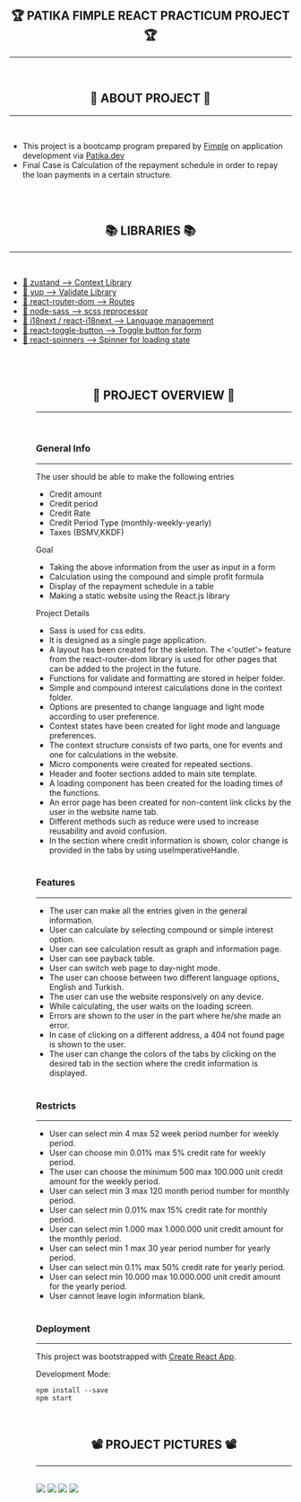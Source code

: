 <h2 align="center">🏆 PATIKA FIMPLE REACT PRACTICUM PROJECT 🏆</h2>
<hr>
<br>

<h2 align="center">🧱 ABOUT PROJECT 🧱</h2>
<hr>
<br>

- This project is a bootcamp program prepared by [Fimple](https://fimple.co.uk/) on application development via [Patika.dev](https://www.patika.dev/)
- Final Case is Calculation of the repayment schedule in order to repay the loan payments in a certain structure.

<br>
<br>
<h2 align="center">📚 LIBRARIES 📚</h2>
<hr>
<br>

<ul>
    <li>
        <a href="https://github.com/pmndrs/zustand" target="blank" title="zustand" >📀 zustand --> Context Library </a>
    </li>
     <li>
        <a href="https://www.npmjs.com/package/yup" target="blank" title="zustand" >📀 yup --> Validate Library</a>
    </li>
     <li>
        <a href="https://reactrouter.com/en/main" target="blank" title="zustand" >📀 react-router-dom --> Routes  </</a>
    </li>
     <li>
        <a href="https://github.com/sass/node-sass" target="blank" title="zustand" >📀 node-sass --> scss reprocessor</a>
    </li>
     <li>
        <a href="https://react.i18next.com/" target="blank" title="zustand" >📀 i18next / react-i18next --> Language management</a>
    </li>
     <li>
        <a href="https://gdowens.github.io/react-toggle-button/" target="blank" title="zustand" >📀 react-toggle-button --> Toggle button for form</a>
    </li>
     <li>
        <a href="https://www.davidhu.io/react-spinners/" target="blank" title="zustand" >📀 react-spinners --> Spinner for loading state</a>
    </li>
<ul/>

<br>
<br>
<h2 align="center">🔎 PROJECT OVERVIEW 🔎</h2>
<hr>
<br>

<h3 align="left">General Info</h3>
<hr>
The user should be able to make the following entries

- Credit amount
- Credit period
- Credit Rate
- Credit Period Type (monthly-weekly-yearly)
- Taxes (BSMV,KKDF)

Goal

- Taking the above information from the user as input in a form
- Calculation using the compound and simple profit formula
- Display of the repayment schedule in a table
- Making a static website using the React.js library

Project Details

- Sass is used for css edits.
- It is designed as a single page application.
- A layout has been created for the skeleton. The <'outlet'> feature from the react-router-dom library is used for other pages that can be added to the project in the future.
- Functions for validate and formatting are stored in helper folder.
- Simple and compound interest calculations done in the context folder.
- Options are presented to change language and light mode according to user preference.
- Context states have been created for light mode and language preferences.
- The context structure consists of two parts, one for events and one for calculations in the website.
- Micro components were created for repeated sections.
- Header and footer sections added to main site template.
- A loading component has been created for the loading times of the functions.
- An error page has been created for non-content link clicks by the user in the website name tab.
- Different methods such as reduce were used to increase reusability and avoid confusion.
- In the section where credit information is shown, color change is provided in the tabs by using useImperativeHandle.

<br>
<h3 align="left">Features</h3>
<hr>

- The user can make all the entries given in the general information.
- User can calculate by selecting compound or simple interest option.
- User can see calculation result as graph and information page.
- User can see payback table.
- User can switch web page to day-night mode.
- The user can choose between two different language options, English and Turkish.
- The user can use the website responsively on any device.
- While calculating, the user waits on the loading screen.
- Errors are shown to the user in the part where he/she made an error.
- In case of clicking on a different address, a 404 not found page is shown to the user.
- The user can change the colors of the tabs by clicking on the desired tab in the section where the credit information is displayed.

<br>
<h3 align="left">Restricts</h3>
<hr>

- User can select min 4 max 52 week period number for weekly period.
- User can choose min 0.01% max 5% credit rate for weekly period.
- The user can choose the minimum 500 max 100.000 unit credit amount for the weekly period.
- User can select min 3 max 120 month period number for monthly period.
- User can select min 0.01% max 15% credit rate for monthly period.
- User can select min 1.000 max 1.000.000 unit credit amount for the monthly period.
- User can select min 1 max 30 year period number for yearly period.
- User can select min 0.1% max 50% credit rate for yearly period.
- User can select min 10.000 max 10.000.000 unit credit amount for the yearly period.
- User cannot leave login information blank.

<br>
<h3 align="left">Deployment</h3>
<hr>

This project was bootstrapped with [Create React App](https://github.com/facebook/create-react-app).

Development Mode:

    npm install --save
    npm start

<br>
<h2 align="center">📽️ PROJECT PICTURES 📽️</h2>
<hr>
<br>

<img src="src/assets/images/github-readme/4.png" />
<img src="src/assets/images/github-readme/3.png" />
<img src="src/assets/images/github-readme/2.png" />
<img src="src/assets/images/github-readme/1.png" />
